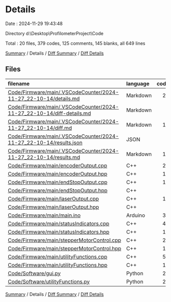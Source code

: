 # Details

Date : 2024-11-29 19:43:48

Directory d:\\Desktop\\ProfilometerProject\\Code

Total : 20 files,  379 codes, 125 comments, 145 blanks, all 649 lines

[Summary](results.md) / Details / [Diff Summary](diff.md) / [Diff Details](diff-details.md)

## Files
| filename | language | code | comment | blank | total |
| :--- | :--- | ---: | ---: | ---: | ---: |
| [Code/Firmware/main/.VSCodeCounter/2024-11-27_22-10-14/details.md](/Code/Firmware/main/.VSCodeCounter/2024-11-27_22-10-14/details.md) | Markdown | 22 | 0 | 6 | 28 |
| [Code/Firmware/main/.VSCodeCounter/2024-11-27_22-10-14/diff-details.md](/Code/Firmware/main/.VSCodeCounter/2024-11-27_22-10-14/diff-details.md) | Markdown | 9 | 0 | 6 | 15 |
| [Code/Firmware/main/.VSCodeCounter/2024-11-27_22-10-14/diff.md](/Code/Firmware/main/.VSCodeCounter/2024-11-27_22-10-14/diff.md) | Markdown | 12 | 0 | 7 | 19 |
| [Code/Firmware/main/.VSCodeCounter/2024-11-27_22-10-14/results.json](/Code/Firmware/main/.VSCodeCounter/2024-11-27_22-10-14/results.json) | JSON | 1 | 0 | 0 | 1 |
| [Code/Firmware/main/.VSCodeCounter/2024-11-27_22-10-14/results.md](/Code/Firmware/main/.VSCodeCounter/2024-11-27_22-10-14/results.md) | Markdown | 15 | 0 | 7 | 22 |
| [Code/Firmware/main/encoderOutput.cpp](/Code/Firmware/main/encoderOutput.cpp) | C++ | 27 | 11 | 8 | 46 |
| [Code/Firmware/main/encoderOutput.hpp](/Code/Firmware/main/encoderOutput.hpp) | C++ | 11 | 0 | 4 | 15 |
| [Code/Firmware/main/endStopOutput.cpp](/Code/Firmware/main/endStopOutput.cpp) | C++ | 11 | 6 | 7 | 24 |
| [Code/Firmware/main/endStopOutput.hpp](/Code/Firmware/main/endStopOutput.hpp) | C++ | 8 | 0 | 5 | 13 |
| [Code/Firmware/main/laserOutput.cpp](/Code/Firmware/main/laserOutput.cpp) | C++ | 12 | 6 | 5 | 23 |
| [Code/Firmware/main/laserOutput.hpp](/Code/Firmware/main/laserOutput.hpp) | C++ | 9 | 0 | 4 | 13 |
| [Code/Firmware/main/main.ino](/Code/Firmware/main/main.ino) | Arduino | 35 | 10 | 6 | 51 |
| [Code/Firmware/main/statusIndicators.cpp](/Code/Firmware/main/statusIndicators.cpp) | C++ | 46 | 15 | 9 | 70 |
| [Code/Firmware/main/statusIndicators.hpp](/Code/Firmware/main/statusIndicators.hpp) | C++ | 12 | 0 | 6 | 18 |
| [Code/Firmware/main/stepperMotorControl.cpp](/Code/Firmware/main/stepperMotorControl.cpp) | C++ | 22 | 16 | 12 | 50 |
| [Code/Firmware/main/stepperMotorControl.hpp](/Code/Firmware/main/stepperMotorControl.hpp) | C++ | 12 | 0 | 4 | 16 |
| [Code/Firmware/main/utilityFunctions.cpp](/Code/Firmware/main/utilityFunctions.cpp) | C++ | 51 | 17 | 18 | 86 |
| [Code/Firmware/main/utilityFunctions.hpp](/Code/Firmware/main/utilityFunctions.hpp) | C++ | 16 | 0 | 4 | 20 |
| [Code/Software/gui.py](/Code/Software/gui.py) | Python | 21 | 20 | 16 | 57 |
| [Code/Software/utilityFunctions.py](/Code/Software/utilityFunctions.py) | Python | 27 | 24 | 11 | 62 |

[Summary](results.md) / Details / [Diff Summary](diff.md) / [Diff Details](diff-details.md)